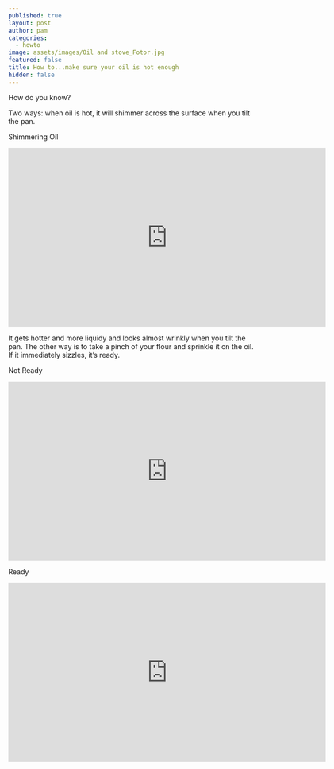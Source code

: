 ```yaml
---
published: true
layout: post
author: pam
categories:
  - howto
image: assets/images/Oil and stove_Fotor.jpg
featured: false
title: How to...make sure your oil is hot enough
hidden: false
---
```

How do you know?  

Two ways: when oil is hot, it will shimmer across the surface when you tilt the pan.  

Shimmering Oil

<iframe width="640" height="360" src="https://www.youtube.com/embed/cc4M9izmx5Q" frameborder="0" allow="accelerometer; autoplay; encrypted-media; gyroscope; picture-in-picture" allowfullscreen></iframe>


It gets hotter and more liquidy and looks almost wrinkly when you tilt the pan. The other way is to take a pinch of your flour and sprinkle it on the oil.  If it immediately sizzles, it’s ready.

Not Ready

<iframe width="640" height="360" src="https://www.youtube.com/embed/zIRz8s_ud4I" frameborder="0" allow="accelerometer; autoplay; encrypted-media; gyroscope; picture-in-picture" allowfullscreen></iframe>

Ready

<iframe width="640" height="360" src="https://www.youtube.com/embed/pPbEDvsaQzA" frameborder="0" allow="accelerometer; autoplay; encrypted-media; gyroscope; picture-in-picture" allowfullscreen></iframe>
